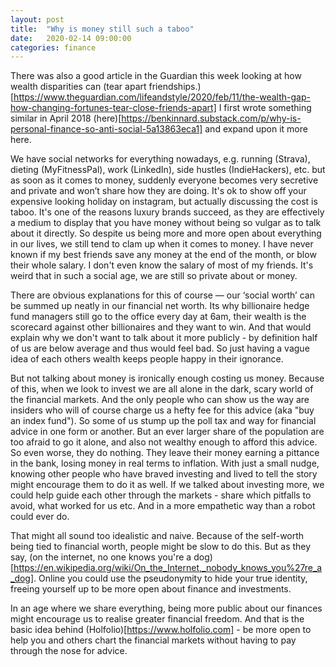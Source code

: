 ```yaml
---
layout: post
title:  "Why is money still such a taboo"
date:   2020-02-14 09:00:00
categories: finance
---
```


There was also a good article in the Guardian this week looking at how wealth disparities can (tear apart friendships.)[https://www.theguardian.com/lifeandstyle/2020/feb/11/the-wealth-gap-how-changing-fortunes-tear-close-friends-apart]
I first wrote something similar in April 2018 (here)[https://benkinnard.substack.com/p/why-is-personal-finance-so-anti-social-5a13863eca1] and expand upon it more here.

We have social networks for everything nowadays, e.g. running (Strava), dieting (MyFitnessPal), work (LinkedIn), side hustles (IndieHackers), etc. but as soon as it comes to money, suddenly everyone becomes very secretive and private and won’t share how they are doing. It's ok to show off your expensive looking holiday on instagram, but actually discussing the cost is taboo. It's one of the reasons luxury brands succeed, as they are effectively a medium to display that you have money without being so vulgar as to talk about it directly.
So despite us being more and more open about everything in our lives, we still tend to clam up when it comes to money. I have never known if my best friends save any money at the end of the month, or blow their whole salary. I don't even know the salary of most of my friends. It's weird that in such a social age, we are still so private about or money.

There are obvious explanations for this of course — our ‘social worth’ can be summed up neatly in our financial net worth. Its why billionaire hedge fund managers still go to the office every day at 6am, their wealth is the scorecard against other billionaires and they want to win. And that would explain why we don't want to talk about it more publicly - by definition half of us are below average and thus would feel bad. So just having a vague idea of each others wealth keeps people happy in their ignorance.

But not talking about money is ironically enough costing us money. Because of this, when we look to invest we are all alone in the dark, scary world of the financial markets. And the only people who can show us the way are insiders who will of course charge us a hefty fee for this advice (aka "buy an index fund"). So some of us stump up the poll tax and way for financial advice in one form or another. But an ever larger share of the population are too afraid to go it alone, and also not wealthy enough to afford this advice. So even worse, they do nothing. They leave their money earning a pittance in the bank, losing money in real terms to inflation. With just a small nudge, knowing other people who have braved investing and lived to tell the story might encourage them to do it as well. If we talked about investing more, we could help guide each other through the markets - share which pitfalls to avoid, what worked for us etc. And in a more empathetic way than a robot could ever do. 

That might all sound too idealistic and naive. Because of the self-worth being tied to financial worth, people might be slow to do this. But as they say, (on the internet, no one knows you're a dog)[https://en.wikipedia.org/wiki/On_the_Internet,_nobody_knows_you%27re_a_dog]. Online you could use the pseudonymity to hide your true identity, freeing yourself up to be more open about finance and investments.  

In an age where we share everything, being more public about our finances might encourage us to realise greater financial freedom. And that is the basic idea behind (Holfolio)[https://www.holfolio.com] - be more open to help you and others chart the financial markets without having to pay through the nose for advice.

